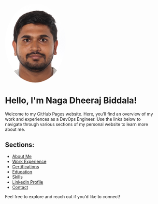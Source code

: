 <img src="assets/images/profile.jpg" alt="Profile Picture" width="200" style="border-radius: 50%;">

# Hello, I'm Naga Dheeraj Biddala!

Welcome to my GitHub Pages website. Here, you'll find an overview of my work and experiences as a DevOps Engineer. Use the links below to navigate through various sections of my personal website to learn more about me.

## Sections:

- [About Me](aboutme/)
- [Work Experience](work-experience/)
- [Certifications](certifications/)
- [Education](education/)
- [Skills](skills/)
- [LinkedIn Profile](https://www.linkedin.com/in/your-profile)
- [Contact](contact/)

Feel free to explore and reach out if you'd like to connect!